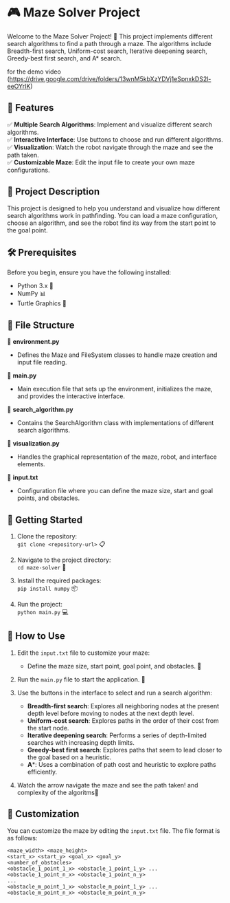 # 🎮 Maze Solver Project

Welcome to the Maze Solver Project! 🚀 This project implements different search algorithms to find a path through a maze. The algorithms include Breadth-first search, Uniform-cost search, Iterative deepening search, Greedy-best first search, and A* search.

for the demo video  (https://drive.google.com/drive/folders/13wnM5kbXzYDVj1eSpnxkDS2l-eeOYrIK)
## 🌟 Features

✅ **Multiple Search Algorithms**: Implement and visualize different search algorithms.  
✅ **Interactive Interface**: Use buttons to choose and run different algorithms.  
✅ **Visualization**: Watch the robot navigate through the maze and see the path taken.  
✅ **Customizable Maze**: Edit the input file to create your own maze configurations.  

## 📝 Project Description

This project is designed to help you understand and visualize how different search algorithms work in pathfinding. You can load a maze configuration, choose an algorithm, and see the robot find its way from the start point to the goal point.

## 🛠️ Prerequisites

Before you begin, ensure you have the following installed:

- Python 3.x 🐍
- NumPy 📊
- Turtle Graphics 🎨

## 📁 File Structure

📁 **environment.py**  
- Defines the Maze and FileSystem classes to handle maze creation and input file reading.

📁 **main.py**  
- Main execution file that sets up the environment, initializes the maze, and provides the interactive interface.

📁 **search_algorithm.py**  
- Contains the SearchAlgorithm class with implementations of different search algorithms.

📁 **visualization.py**  
- Handles the graphical representation of the maze, robot, and interface elements.

📁 **input.txt**  
- Configuration file where you can define the maze size, start and goal points, and obstacles.

## 🚀 Getting Started

1. Clone the repository:  
   `git clone <repository-url>` 📋

2. Navigate to the project directory:  
   `cd maze-solver` 📂

3. Install the required packages:  
   `pip install numpy` 📦

4. Run the project:  
   `python main.py` 💻

## 🎯 How to Use

1. Edit the `input.txt` file to customize your maze:  
   - Define the maze size, start point, goal point, and obstacles. 📝

2. Run the `main.py` file to start the application. 🏁

3. Use the buttons in the interface to select and run a search algorithm:  
   - **Breadth-first search**: Explores all neighboring nodes at the present depth level before moving to nodes at the next depth level.  
   - **Uniform-cost search**: Explores paths in the order of their cost from the start node.  
   - **Iterative deepening search**: Performs a series of depth-limited searches with increasing depth limits.  
   - **Greedy-best first search**: Explores paths that seem to lead closer to the goal based on a heuristic.  
   - **A***: Uses a combination of path cost and heuristic to explore paths efficiently.  

4. Watch the arrow navigate the maze and see the path taken!  and complexity of the algoritms🤖

## 🎨 Customization

You can customize the maze by editing the `input.txt` file. The file format is as follows:

```
<maze_width> <maze_height>
<start_x> <start_y> <goal_x> <goal_y>
<number_of_obstacles>
<obstacle_1_point_1_x> <obstacle_1_point_1_y> ... <obstacle_1_point_n_x> <obstacle_1_point_n_y>
...
<obstacle_m_point_1_x> <obstacle_m_point_1_y> ... <obstacle_m_point_n_x> <obstacle_m_point_n_y>
```

